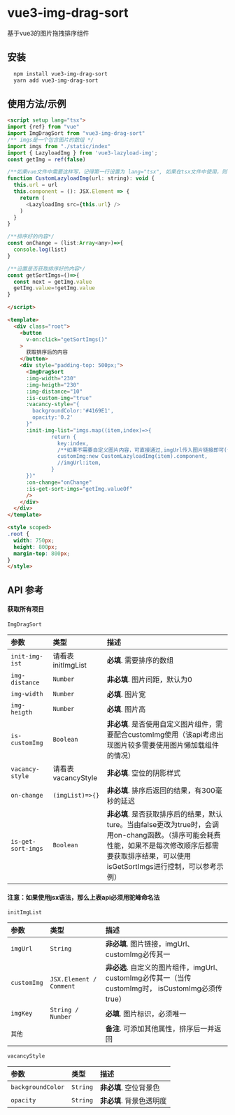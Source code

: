 # vue3-img-drag-sort
基于vue3的图片拖拽排序组件

## 安装


```bash
  npm install vue3-img-drag-sort
  yarn add vue3-img-drag-sort
```
    
## 使用方法/示例

```html
<script setup lang="tsx">
import {ref} from "vue"
import ImgDragSort from "vue3-img-drag-sort"
/** imgs是一个包含图片的数组 */
import imgs from "./static/index"
import { LazyloadImg } from 'vue3-lazyload-img';
const getImg = ref(false)

/**如果vue文件中需要这样写，记得第一行设置为 lang="tsx", 如果在tsx文件中使用，则可不需要这样做*/
function CustomLazyloadImg(url: string): void {
  this.url = url
  this.component = (): JSX.Element => {
    return (
      <LazyloadImg src={this.url} />
    )
  }
}

/**排序好的内容*/
const onChange = (list:Array<any>)=>{
  console.log(list)
}

/**设置是否获取排序好的内容*/
const getSortImgs=()=>{
  const next = getImg.value
  getImg.value=!getImg.value
}

</script>

<template>
  <div class="root">
    <button
      v-on:click="getSortImgs()"
    >
      获取排序后的内容
    </button>
    <div style="padding-top: 500px;">
      <ImgDragSort 
      :img-width="230" 
      :img-heigth="230" 
      :img-distance="10" 
      :is-custom-img="true" 
      :vacancy-style="{
        backgroundColor:'#4169E1',
        opacity:'0.2'
      }" 
      :init-img-list="imgs.map((item,index)=>{
              return {
                key:index,
                /**如果不需要自定义图片内容，可直接通过,imgUrl传入图片链接即可(切记 is-custom-img 必须设置为false)*/
                customImg:new CustomLazyloadImg(item).component,
                //imgUrl:item,
              }
      })"
      :on-change="onChange"
      :is-get-sort-imgs="getImg.valueOf"
      />
    </div>
  </div>
</template>

<style scoped>
.root {
  width: 750px;
  height: 800px;
  margin-top: 800px;
}
</style>

```


## API 参考

#### 获取所有项目

```
ImgDragSort
```

| 参数 | 类型     | 描述                |
| :-------- | :------- | :------------------------- |
| `init-img-ist` | 请看表 initImgList | **必填**. 需要排序的数组 |
| `img-distance`      | `Number` | **非必填**. 图片间距，默认为0 |
| `img-width`      | `Number` | **必填**. 图片宽 |
| `img-heigth`      | `Number` | **必填**. 图片高 |
| `is-customImg`      | `Boolean` | **非必填**. 是否使用自定义图片组件，需要配合customImg使用（该api考虑出现图片较多需要使用图片懒加载组件的情况） |
| `vacancy-style`      | 请看表 vacancyStyle | **非必填**. 空位的阴影样式 |
| `on-change`      | `(imgList)=>{}` | **非必填**. 排序后返回的结果，有300毫秒的延迟 |
| `is-get-sort-imgs`      | `Boolean` | **非必填**. 是否获取排序后的结果，默认ture。当由false更改为true时，会调用on-chang函数。（排序可能会耗费性能，如果不是每次修改顺序后都需要获取排序结果，可以使用isGetSortImgs进行控制，可以参考示例） |

#### 注意：如果使用jsx语法，那么上表api必须用驼峰命名法


```
initImgList
```

| 参数 | 类型     | 描述                       |
| :-------- | :------- | :-------------------------------- |
| `imgUrl`      | `String ` | **非必填**. 图片链接，imgUrl、customImg必传其一 |
| `customImg`      | `JSX.Element / Comment` | **非必选**. 自定义的图片组件，imgUrl、customImg必传其一（当传customImg时， isCustomImg必须传true） |
| `imgKey`      | `String / Number` | **必填**. 图片标识，必须唯一 |
| `其他`      |  | **备注**. 可添加其他属性，排序后一并返回 |


```
vacancyStyle
```

| 参数 | 类型     | 描述                       |
| :-------- | :------- | :-------------------------------- |
| `backgroundColor`      | `String` | **非必填**. 空位背景色 |
| `opacity`      | `String` | **非必填**. 背景色透明度 |